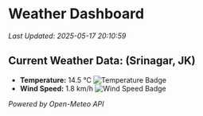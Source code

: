 
# Weather Dashboard

_Last Updated: 2025-05-17 20:10:59_

## Current Weather Data: (Srinagar, JK)
- **Temperature:** 14.5 °C ![Temperature Badge](https://img.shields.io/badge/Temperature-Low%20Temp-blue)
- **Wind Speed:** 1.8 km/h ![Wind Speed Badge](https://img.shields.io/badge/Wind%20Speed-Light%20Wind-blue)

*Powered by Open-Meteo API*
